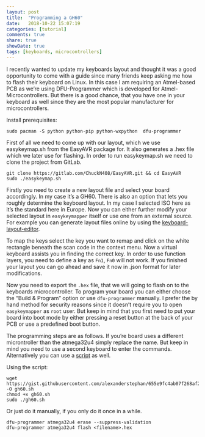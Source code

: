 ```yaml
---
layout: post
title:  "Programming a GH60"
date:   2018-10-22 15:07:19
categories: [tutorial]
comments: true
share: true
showDate: true
tags: [keyboards, microcontrollers]
---
```


I recently wanted to update my keyboards layout and thought it was a good opportunity to come with a guide since many friends keep asking me how to flash their keyboard on Linux. In this case I am requiring an Atmel-based PCB as we’re using DFU-Programmer which is developed for Atmel-Microcontrollers. But there is a good chance, that you have one in your keyboard as well since they are the most popular manufacturer for microcontrollers.

Install prerequisites:

```
sudo pacman -S python python-pip python-wxpython  dfu-programmer
```

First of all we need to come up with our layout, which we use easykeymap.sh from the EasyAVR package for. It also generates a .hex file which we later use for flashing. In order to run easykeymap.sh we need to clone the project from GitLab.

```
git clone https://gitlab.com/ChuckN408/EasyAVR.git && cd EasyAVR
sudo ./easykeymap.sh
```

Firstly you need to create a new layout file and select your board accordingly. In my case it’s a GH60. There is also an option that lets you roughly determine the keyboard layout. In my case I selected ISO here as it’s the standard here in Europe. Now you can either further modify your selected layout in `easykeymapper` itself or use one from an external source. For example you can generate layout files online by using the [keyboard-layout-editor](https://keyboard-layout-editor.com).

To map the keys select the key you want to remap and click on the white rectangle beneath the scan code in the context menu. Now a virtual keyboard assists you in finding the correct key. In order to use function layers, you need to define a key as `Fn1`, `Fn0` will not work. If you finished your layout you can go ahead and save it now in .json format for later modifications.

Now you need to export the `.hex` file, that we will going to flash on to the keyboards microcontroller. To program your board you can either choose the “Build & Program” option or use `dfu-programmer` manually. I prefer the by hand method for security reasons since it doesn’t require you to open `easykeymapper` as `root` user. But keep in mind that you first need to put your board into boot mode by either pressing a reset button at the back of your PCB or use a predefined boot button.

The programming steps are as follows. If you’re board uses a different microntroller than the atmega32u4 simply replace the name. But keep in mind you need to use a second keyboard to enter the commands. Alternatively you can use a [script](https://gist.github.com/alexanderstephan/655e9fc4ab07f268af271c4084c19fef) as well.

Using the script:

```
wget https://gist.githubusercontent.com/alexanderstephan/655e9fc4ab07f268af271c4084c19fef/raw/bee744308b81e524557fde6ad2890ba4a74414da/gh60.sh -O gh60.sh
chmod +x gh60.sh
sudo ./gh60.sh
```

Or just do it manually, if you only do it once in a while.

``` shell
dfu-programmer atmega32u4 erase --suppress-validation
dfu-programmer atmega32u4 flash <filename>.hex
```

